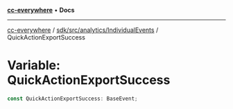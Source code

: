 [**cc-everywhere**](../../../../../index.md) • **Docs**

***

[cc-everywhere](../../../../../index.md) / [sdk/src/analytics/IndividualEvents](../index.md) / QuickActionExportSuccess

# Variable: QuickActionExportSuccess

```ts
const QuickActionExportSuccess: BaseEvent;
```
